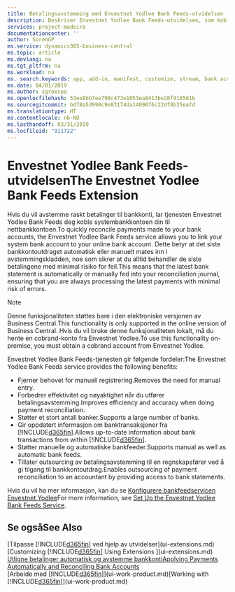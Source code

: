 ```yaml
---
title: Betalingsavstemming med Envestnet Yodlee Bank Feeds-utvidelsen | Microsoft-dokumentasjon
description: Beskriver Envestnet Yodlee Bank Feeds-utvidelsen, som kobles til bankkonti slik at du raskt kan avstemme betalinger.
services: project-madeira
documentationcenter: ''
author: SorenGP
ms.service: dynamics365-business-central
ms.topic: article
ms.devlang: na
ms.tgt_pltfrm: na
ms.workload: na
ms. search.keywords: app, add-in, manifest, customize, stream, bank account link
ms.date: 04/01/2019
ms.author: sgroespe
ms.openlocfilehash: 53ee8bb7ee798c473e1053ea8413be28f9185d1b
ms.sourcegitcommit: bd78a5d990c9e83174da1409076c22df8b35eafd
ms.translationtype: HT
ms.contentlocale: nb-NO
ms.lasthandoff: 03/31/2019
ms.locfileid: "911722"
---
```

# <a name="the-envestnet-yodlee-bank-feeds-extension"></a><span data-ttu-id="b3305-103">Envestnet Yodlee Bank Feeds-utvidelsen</span><span class="sxs-lookup"><span data-stu-id="b3305-103">The Envestnet Yodlee Bank Feeds Extension</span></span>
<span data-ttu-id="b3305-104">Hvis du vil avstemme raskt betalinger til bankkonti, lar tjenesten Envestnet Yodlee Bank Feeds deg koble systembankkontoen din til nettbankkontoen.</span><span class="sxs-lookup"><span data-stu-id="b3305-104">To quickly reconcile payments made to your bank accounts, the Envestnet Yodlee Bank Feeds service allows you to link your system bank account to your online bank account.</span></span> <span data-ttu-id="b3305-105">Dette betyr at det siste bankkontoutdraget automatisk eller manuelt mates inn i avstemmingskladden, noe som sikrer at du alltid behandler de siste betalingene med minimal risiko for feil.</span><span class="sxs-lookup"><span data-stu-id="b3305-105">This means that the latest bank statement is automatically or manually fed into your reconciliation journal, ensuring that you are always processing the latest payments with minimal risk of errors.</span></span>

> [!NOTE]
> <span data-ttu-id="b3305-106">Denne funksjonaliteten støttes bare i den elektroniske versjonen av Business Central.</span><span class="sxs-lookup"><span data-stu-id="b3305-106">This functionality is only supported in the online version of Business Central.</span></span> <span data-ttu-id="b3305-107">Hvis du vil bruke denne funksjonaliteten lokalt, må du hente en cobrand-konto fra Envestnet Yodlee.</span><span class="sxs-lookup"><span data-stu-id="b3305-107">To use this functionality on-premise, you must obtain a cobrand account from Envestnet Yodlee.</span></span>

<span data-ttu-id="b3305-108">Envestnet Yodlee Bank Feeds-tjenesten gir følgende fordeler:</span><span class="sxs-lookup"><span data-stu-id="b3305-108">The Envestnet Yodlee Bank Feeds service provides the following benefits:</span></span>

* <span data-ttu-id="b3305-109">Fjerner behovet for manuell registrering.</span><span class="sxs-lookup"><span data-stu-id="b3305-109">Removes the need for manual entry.</span></span>
* <span data-ttu-id="b3305-110">Forbedrer effektivitet og nøyaktighet når du utfører betalingsavstemming.</span><span class="sxs-lookup"><span data-stu-id="b3305-110">Improves efficiency and accuracy when doing payment reconciliation.</span></span>
* <span data-ttu-id="b3305-111">Støtter et stort antall banker.</span><span class="sxs-lookup"><span data-stu-id="b3305-111">Supports a large number of banks.</span></span>
* <span data-ttu-id="b3305-112">Gir oppdatert informasjon om banktransaksjoner fra [!INCLUDE[d365fin](includes/d365fin_md.md)].</span><span class="sxs-lookup"><span data-stu-id="b3305-112">Allows up-to-date information about bank transactions from within [!INCLUDE[d365fin](includes/d365fin_md.md)].</span></span>
* <span data-ttu-id="b3305-113">Støtter manuelle og automatiske bankfeeder.</span><span class="sxs-lookup"><span data-stu-id="b3305-113">Supports manual as well as automatic bank feeds.</span></span>
* <span data-ttu-id="b3305-114">Tillater outsourcing av betalingsavstemming til en regnskapsfører ved å gi tilgang til bankkontoutdrag.</span><span class="sxs-lookup"><span data-stu-id="b3305-114">Enables outsourcing of payment reconciliation to an accountant by providing access to bank statements.</span></span>

<span data-ttu-id="b3305-115">Hvis du vil ha mer informasjon, kan du se [Konfigurere bankfeedservicen Envestnet Yodlee](bank-how-setup-bank-statement-service.md)</span><span class="sxs-lookup"><span data-stu-id="b3305-115">For more information, see [Set Up the Envestnet Yodlee Bank Feeds Service](bank-how-setup-bank-statement-service.md).</span></span>

## <a name="see-also"></a><span data-ttu-id="b3305-116">Se også</span><span class="sxs-lookup"><span data-stu-id="b3305-116">See Also</span></span>
<span data-ttu-id="b3305-117">[Tilpasse [!INCLUDE[d365fin](includes/d365fin_md.md)] ved hjelp av utvidelser](ui-extensions.md)  </span><span class="sxs-lookup"><span data-stu-id="b3305-117">[Customizing [!INCLUDE[d365fin](includes/d365fin_md.md)] Using Extensions ](ui-extensions.md)  </span></span>  
[<span data-ttu-id="b3305-118">Utligne betalinger automatisk og avstemme bankkonti</span><span class="sxs-lookup"><span data-stu-id="b3305-118">Applying Payments Automatically and Reconciling Bank Accounts</span></span>](receivables-apply-payments-auto-reconcile-bank-accounts.md)  
<span data-ttu-id="b3305-119">[Arbeide med [!INCLUDE[d365fin](includes/d365fin_md.md)]](ui-work-product.md)</span><span class="sxs-lookup"><span data-stu-id="b3305-119">[Working with [!INCLUDE[d365fin](includes/d365fin_md.md)]](ui-work-product.md)</span></span>
